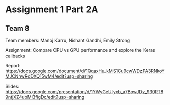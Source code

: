 # Assignment 1 Part 2A
## Team 8

Team members:  Manoj Karru, Nishant Gandhi, Emily Strong

Assignment: Compare CPU vs GPU performance and explore the Keras callbacks

Report: https://docs.google.com/document/d/1QqaxHu_kMS1Cu9cwWDzPA3RNkoYMJCNhwRdDXQ15wM4/edit?usp=sharing

Slides: https://docs.google.com/presentation/d/1YWyGeUIyxb_a7BowJDz_930RT89ntjXZ4ubMl3figDc/edit?usp=sharing

